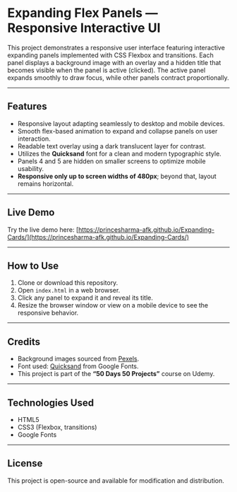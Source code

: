 # Expanding Flex Panels — Responsive Interactive UI

This project demonstrates a responsive user interface featuring interactive expanding panels implemented with CSS Flexbox and transitions. Each panel displays a background image with an overlay and a hidden title that becomes visible when the panel is active (clicked). The active panel expands smoothly to draw focus, while other panels contract proportionally.

---

## Features

- Responsive layout adapting seamlessly to desktop and mobile devices.  
- Smooth flex-based animation to expand and collapse panels on user interaction.  
- Readable text overlay using a dark translucent layer for contrast.  
- Utilizes the **Quicksand** font for a clean and modern typographic style.  
- Panels 4 and 5 are hidden on smaller screens to optimize mobile usability.  
- **Responsive only up to screen widths of 480px**; beyond that, layout remains horizontal.

---

## Live Demo

Try the live demo here: [https://princesharma-afk.github.io/Expanding-Cards/](https://princesharma-afk.github.io/Expanding-Cards/)

---

## How to Use

1. Clone or download this repository.  
2. Open `index.html` in a web browser.  
3. Click any panel to expand it and reveal its title.  
4. Resize the browser window or view on a mobile device to see the responsive behavior.

---

## Credits

- Background images sourced from [Pexels](https://www.pexels.com/).  
- Font used: [Quicksand](https://fonts.google.com/specimen/Quicksand) from Google Fonts.  
- This project is part of the **“50 Days 50 Projects”** course on Udemy.

---

## Technologies Used

- HTML5  
- CSS3 (Flexbox, transitions)  
- Google Fonts  

---

## License

This project is open-source and available for modification and distribution.

